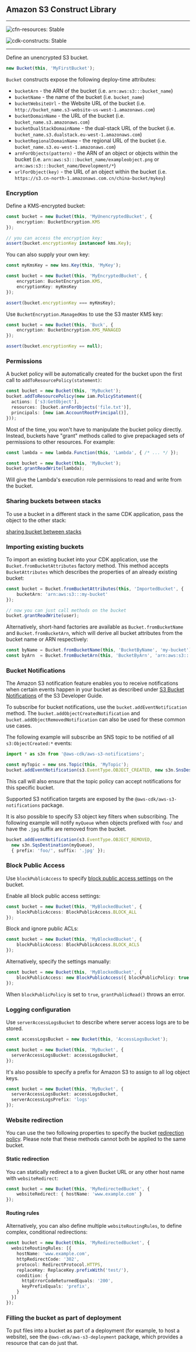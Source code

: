 ## Amazon S3 Construct Library
<!--BEGIN STABILITY BANNER-->
---

![cfn-resources: Stable](https://img.shields.io/badge/cfn--resources-stable-success.svg?style=for-the-badge)

![cdk-constructs: Stable](https://img.shields.io/badge/cdk--constructs-stable-success.svg?style=for-the-badge)

---
<!--END STABILITY BANNER-->

Define an unencrypted S3 bucket.

```ts
new Bucket(this, 'MyFirstBucket');
```

`Bucket` constructs expose the following deploy-time attributes:

 * `bucketArn` - the ARN of the bucket (i.e. `arn:aws:s3:::bucket_name`)
 * `bucketName` - the name of the bucket (i.e. `bucket_name`)
 * `bucketWebsiteUrl` - the Website URL of the bucket (i.e.
   `http://bucket_name.s3-website-us-west-1.amazonaws.com`)
 * `bucketDomainName` - the URL of the bucket (i.e. `bucket_name.s3.amazonaws.com`)
 * `bucketDualStackDomainName` - the dual-stack URL of the bucket (i.e.
   `bucket_name.s3.dualstack.eu-west-1.amazonaws.com`)
 * `bucketRegionalDomainName` - the regional URL of the bucket (i.e.
   `bucket_name.s3.eu-west-1.amazonaws.com`)
 * `arnForObjects(pattern)` - the ARN of an object or objects within the bucket (i.e.
   `arn:aws:s3:::bucket_name/exampleobject.png` or
   `arn:aws:s3:::bucket_name/Development/*`)
 * `urlForObject(key)` - the URL of an object within the bucket (i.e.
   `https://s3.cn-north-1.amazonaws.com.cn/china-bucket/mykey`)

### Encryption

Define a KMS-encrypted bucket:

```ts
const bucket = new Bucket(this, 'MyUnencryptedBucket', {
    encryption: BucketEncryption.KMS
});

// you can access the encryption key:
assert(bucket.encryptionKey instanceof kms.Key);
```

You can also supply your own key:

```ts
const myKmsKey = new kms.Key(this, 'MyKey');

const bucket = new Bucket(this, 'MyEncryptedBucket', {
    encryption: BucketEncryption.KMS,
    encryptionKey: myKmsKey
});

assert(bucket.encryptionKey === myKmsKey);
```

Use `BucketEncryption.ManagedKms` to use the S3 master KMS key:

```ts
const bucket = new Bucket(this, 'Buck', {
    encryption: BucketEncryption.KMS_MANAGED
});

assert(bucket.encryptionKey == null);
```

### Permissions

A bucket policy will be automatically created for the bucket upon the first call to
`addToResourcePolicy(statement)`:

```ts
const bucket = new Bucket(this, 'MyBucket');
bucket.addToResourcePolicy(new iam.PolicyStatement({
  actions: ['s3:GetObject'],
  resources: [bucket.arnForObjects('file.txt')],
  principals: [new iam.AccountRootPrincipal()],
}));
```

Most of the time, you won't have to manipulate the bucket policy directly.
Instead, buckets have "grant" methods called to give prepackaged sets of permissions
to other resources. For example:

```ts
const lambda = new lambda.Function(this, 'Lambda', { /* ... */ });

const bucket = new Bucket(this, 'MyBucket');
bucket.grantReadWrite(lambda);
```

Will give the Lambda's execution role permissions to read and write
from the bucket.

### Sharing buckets between stacks

To use a bucket in a different stack in the same CDK application, pass the object to the other stack:

[sharing bucket between stacks](test/integ.bucket-sharing.lit.ts)

### Importing existing buckets

To import an existing bucket into your CDK application, use the `Bucket.fromBucketAttributes`
factory method. This method accepts `BucketAttributes` which describes the properties of an already
existing bucket:

```ts
const bucket = Bucket.fromBucketAttributes(this, 'ImportedBucket', {
    bucketArn: 'arn:aws:s3:::my-bucket'
});

// now you can just call methods on the bucket
bucket.grantReadWrite(user);
```

Alternatively, short-hand factories are available as `Bucket.fromBucketName` and
`Bucket.fromBucketArn`, which will derive all bucket attributes from the bucket
name or ARN respectively:

```ts
const byName = Bucket.fromBucketName(this, 'BucketByName', 'my-bucket');
const byArn  = Bucket.fromBucketArn(this, 'BucketByArn', 'arn:aws:s3:::my-bucket');
```

### Bucket Notifications

The Amazon S3 notification feature enables you to receive notifications when
certain events happen in your bucket as described under [S3 Bucket
Notifications] of the S3 Developer Guide.

To subscribe for bucket notifications, use the `bucket.addEventNotification` method. The
`bucket.addObjectCreatedNotification` and `bucket.addObjectRemovedNotification` can also be used for
these common use cases.

The following example will subscribe an SNS topic to be notified of all `s3:ObjectCreated:*` events:

```ts
import * as s3n from '@aws-cdk/aws-s3-notifications';

const myTopic = new sns.Topic(this, 'MyTopic');
bucket.addEventNotification(s3.EventType.OBJECT_CREATED, new s3n.SnsDestination(topic));
```

This call will also ensure that the topic policy can accept notifications for
this specific bucket.

Supported S3 notification targets are exposed by the `@aws-cdk/aws-s3-notifications` package.

It is also possible to specify S3 object key filters when subscribing. The
following example will notify `myQueue` when objects prefixed with `foo/` and
have the `.jpg` suffix are removed from the bucket.

```ts
bucket.addEventNotification(s3.EventType.OBJECT_REMOVED,
  new s3n.SqsDestination(myQueue),
  { prefix: 'foo/', suffix: '.jpg' });
```

[S3 Bucket Notifications]: https://docs.aws.amazon.com/AmazonS3/latest/dev/NotificationHowTo.html


### Block Public Access

Use `blockPublicAccess` to specify [block public access settings] on the bucket.

Enable all block public access settings:
```ts
const bucket = new Bucket(this, 'MyBlockedBucket', {
    blockPublicAccess: BlockPublicAccess.BLOCK_ALL
});
```

Block and ignore public ACLs:
```ts
const bucket = new Bucket(this, 'MyBlockedBucket', {
    blockPublicAccess: BlockPublicAccess.BLOCK_ACLS
});
```

Alternatively, specify the settings manually:
```ts
const bucket = new Bucket(this, 'MyBlockedBucket', {
    blockPublicAccess: new BlockPublicAccess({ blockPublicPolicy: true })
});
```

When `blockPublicPolicy` is set to `true`, `grantPublicRead()` throws an error.

[block public access settings]: https://docs.aws.amazon.com/AmazonS3/latest/dev/access-control-block-public-access.html

### Logging configuration

Use `serverAccessLogsBucket` to describe where server access logs are to be stored.

```ts
const accessLogsBucket = new Bucket(this, 'AccessLogsBucket');

const bucket = new Bucket(this, 'MyBucket', {
  serverAccessLogsBucket: accessLogsBucket,
});
```

It's also possible to specify a prefix for Amazon S3 to assign to all log object keys.

```ts
const bucket = new Bucket(this, 'MyBucket', {
  serverAccessLogsBucket: accessLogsBucket,
  serverAccessLogsPrefix: 'logs'
});
```

[S3 Server access logging]: https://docs.aws.amazon.com/AmazonS3/latest/dev/ServerLogs.html

### Website redirection

You can use the two following properties to specify the bucket [redirection policy]. Please note that these methods cannot both be applied to the same bucket.

[redirection policy]: https://docs.aws.amazon.com/AmazonS3/latest/dev/how-to-page-redirect.html#advanced-conditional-redirects

#### Static redirection

You can statically redirect a to a given Bucket URL or any other host name with `websiteRedirect`:

```ts
const bucket = new Bucket(this, 'MyRedirectedBucket', {
    websiteRedirect: { hostName: 'www.example.com' }
});
```

#### Routing rules

Alternatively, you can also define multiple `websiteRoutingRules`, to define complex, conditional redirections:

```ts
const bucket = new Bucket(this, 'MyRedirectedBucket', {
  websiteRoutingRules: [{
    hostName: 'www.example.com',
    httpRedirectCode: '302',
    protocol: RedirectProtocol.HTTPS,
    replaceKey: ReplaceKey.prefixWith('test/'),
    condition: {
      httpErrorCodeReturnedEquals: '200',
      keyPrefixEquals: 'prefix',
    }
  }]
});
```

### Filling the bucket as part of deployment

To put files into a bucket as part of a deployment (for example, to host a
website), see the `@aws-cdk/aws-s3-deployment` package, which provides a
resource that can do just that.
